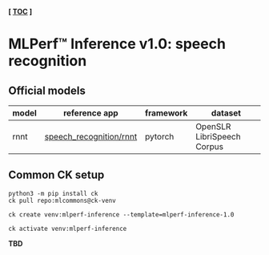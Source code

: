﻿**[ [TOC](../README.md) ]**

# MLPerf&trade; Inference v1.0: speech recognition

## Official models

| model | reference app | framework | dataset |
| ---- | ---- | ---- | ---- |
| rnnt | [speech_recognition/rnnt](https://github.com/mlperf/inference/tree/r1.0/speech_recognition/rnnt) | pytorch | OpenSLR LibriSpeech Corpus |


## Common CK setup

```
python3 -m pip install ck
ck pull repo:mlcommons@ck-venv

ck create venv:mlperf-inference --template=mlperf-inference-1.0

ck activate venv:mlperf-inference
```



**TBD**
